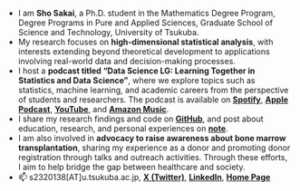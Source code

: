 - I am **Sho Sakai**, a Ph.D. student in the Mathematics Degree Program, Degree Programs in Pure and Applied Sciences, Graduate School of Science and Technology, University of Tsukuba.
- My research focuses on **high-dimensional statistical analysis**, with interests extending beyond theoretical development to applications involving real-world data and decision-making processes.
- I host a **podcast titled “Data Science LG: Learning Together in Statistics and Data Science”**, where we explore topics such as statistics, machine learning, and academic careers from the perspective of students and researchers. The podcast is available on [**Spotify**](https://open.spotify.com/show/44vHXFAzqV292YyRvI9cZ9?si=15ddbbe5fc2645ac), [**Apple Podcast**](https://podcasts.apple.com/jp/podcast/data-science-lg-%E5%AD%A6%E3%81%B3%E5%90%88%E3%81%86%E7%B5%B1%E8%A8%88%E3%81%A8%E3%83%87%E3%83%BC%E3%82%BF%E3%82%B5%E3%82%A4%E3%82%A8%E3%83%B3%E3%82%B9/id1784394537), [**YouTube**](https://www.youtube.com/playlist?list=PLw4Xosv9MWswLAe7xMYa3ut4UoP0e9_De), and [**Amazon Music**](https://music.amazon.co.jp/podcasts/93f29696-a96d-4c10-a37c-22d0c4e1153d/data-science-lg-%E5%AD%A6%E3%81%B3%E5%90%88%E3%81%86%E7%B5%B1%E8%A8%88%E3%81%A8%E3%83%87%E3%83%BC%E3%82%BF%E3%82%B5%E3%82%A4%E3%82%A8%E3%83%B3%E3%82%B9).
- I share my research findings and code on [**GitHub**](https://github.com/ShoShohh), and post about education, research, and personal experiences on [**note**](https://note.com/sho_77).
- I am also involved in **advocacy to raise awareness about bone marrow transplantation**, sharing my experience as a donor and promoting donor registration through talks and outreach activities. Through these efforts, I aim to help bridge the gap between healthcare and society.
- 📫 s2320138[AT]u.tsukuba.ac.jp, **[X (Twitter)](https://twitter.com/simplesho_CLT)**, **[LinkedIn](https://www.linkedin.com/in/%E5%BD%B0-%E9%85%92%E4%BA%95-2b778b26b/)**, **[Home Page](https://shoshohh.github.io/)**

<!---
ShoShohh/ShoShohh is a ✨ special ✨ repository because its `README.md` (this file) appears on your GitHub profile.
You can click the Preview link to take a look at your changes.
--->
